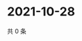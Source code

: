 # 2021-10-28

共 0 条

<!-- BEGIN WEIBO -->
<!-- 最后更新时间 Thu Oct 28 2021 20:22:58 GMT+0800 (China Standard Time) -->

<!-- END WEIBO -->
